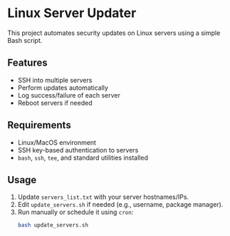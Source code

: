 # Linux Server Updater

This project automates security updates on  Linux servers using a simple Bash script.

## Features
- SSH into multiple servers
- Perform updates automatically
- Log success/failure of each server
- Reboot servers if needed

## Requirements
- Linux/MacOS environment
- SSH key-based authentication to servers
- `bash`, `ssh`, `tee`, and standard utilities installed

## Usage
1. Update `servers_list.txt` with your  server hostnames/IPs.
2. Edit `update_servers.sh` if needed (e.g., username, package manager).
3. Run manually or schedule it using `cron`:
   ```bash
   bash update_servers.sh
